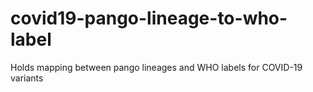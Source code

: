 # covid19-pango-lineage-to-who-label
Holds mapping between pango lineages and WHO labels for COVID-19 variants
